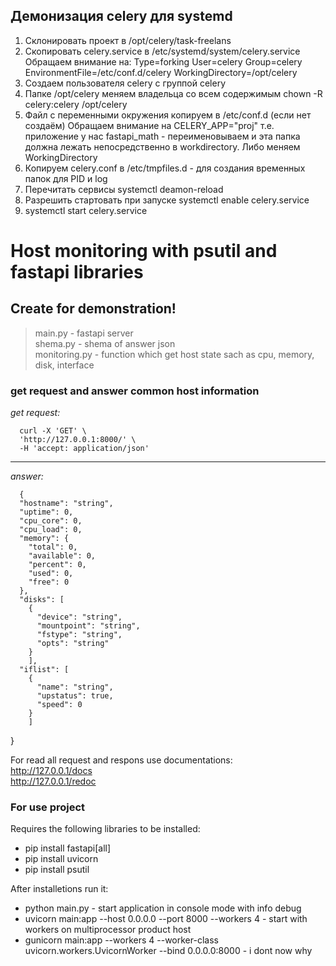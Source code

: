 
## Демонизация celery для systemd
1. Склонировать проект в /opt/celery/task-freelans
2. Скопировать celery.service в /etc/systemd/system/celery.service
Обращаем внимание на:
Type=forking
User=celery
Group=celery
EnvironmentFile=/etc/conf.d/celery
WorkingDirectory=/opt/celery
3. Создаем пользователя celery с группой celery
4. Папке /opt/celery  меняем владельца со всем содержимым chown -R celery:celery /opt/celery
5. Файл с переменными окружения копируем в /etc/conf.d (если нет создаём)
Обращаем внимание на CELERY_APP="proj"
т.е. приложение у нас fastapi_math - переименовываем и эта папка должна лежать непосредственно в workdirectory.
Либо меняем WorkingDirectory
6. Копируем celery.conf в /etc/tmpfiles.d - для создания временных папок для PID и log
7. Перечитать сервисы systemctl deamon-reload
8. Разрешить стартовать при запуске systemctl enable celery.service
9. systemctl start celery.service

# Host monitoring with psutil and fastapi libraries 
## Create for demonstration!
> main.py - fastapi server  
> shema.py - shema of answer json  
> monitoring.py - function which get host state sach as cpu, memory, disk, interface  

### get request and answer common host information
_get request:_  

      curl -X 'GET' \
      'http://127.0.0.1:8000/' \
      -H 'accept: application/json'
---
_answer:_  

      {
      "hostname": "string",
      "uptime": 0,
      "cpu_core": 0,
      "cpu_load": 0,
      "memory": {
        "total": 0,
        "available": 0,
        "percent": 0,
        "used": 0,
        "free": 0
      },
      "disks": [
        {
          "device": "string",
          "mountpoint": "string",
          "fstype": "string",
          "opts": "string"
        }
        ],
      "iflist": [
        {
          "name": "string",
          "upstatus": true,
          "speed": 0
        }
        ]
}  

For read all request and respons use documentations:  
      http://127.0.0.1/docs  
      http://127.0.0.1/redoc



### For use project
Requires the following libraries to be installed:
* pip install fastapi[all]
* pip install uvicorn
* pip install psutil  

After installetions run it:  

* python main.py - start application in console mode with info debug
* uvicorn main:app --host 0.0.0.0 --port 8000 --workers 4 - start with workers on multiprocessor product host
* gunicorn main:app --workers 4 --worker-class uvicorn.workers.UvicornWorker --bind 0.0.0.0:8000 - i dont now why
